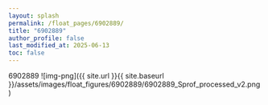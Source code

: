 ```yaml
---
layout: splash
permalink: /float_pages/6902889/
title: "6902889"
author_profile: false
last_modified_at: 2025-06-13
toc: false
---
```

 
6902889
![img-png]({{ site.url }}{{ site.baseurl }}/assets/images/float_figures/6902889/6902889_Sprof_processed_v2.png)